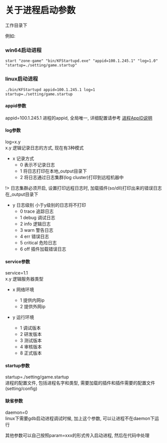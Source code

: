 # 关于进程启动参数

工作目录下

例如:

### win64启动进程

```batch
start "zone-game" "bin/KFStartupd.exe" "appid=100.1.245.1" "log=1.0" "startup=./setting/game.startup"
```

### linux启动进程

```shell
./bin/KFStartupd appid=100.1.245.1 log=1 startup=./setting/game.startup
```

#### appid参数

appid=100.1.245.1
进程的appid, 全局唯一, 详细配置请参考 [进程AppID说明](/docs/进程AppID说明.md)

#### log参数

log=x.y  
x.y 逻辑记录日志的方式, 现在有3种模式

- x 记录方式
  - 0 表示不记录日志
  - 1 将日志打印在本地_output目录下
  - 2 将日志通过日志集群(log cluster)打印到远程机器中

!> 日志集群必须开启, 设置打印远程日志时, 加载插件(so/dll)打印出来的错误日志在_output目录下

- y 日志级别 小于y级别的日志将不打印
  - 0 trace 追踪日志
  - 1 debug 调试日志
  - 2 info  逻辑日志
  - 3 warn  警告日志
  - 4 err   错误日志
  - 5 critical 危险日志
  - 6 off   插件加载错误日志

#### service参数

service=1.1  
x.y 逻辑服务器类型

- x 网络环境
  - 1 提供内网ip
  - 2 提供外网ip

- y 运行环境
  - 1 调试版本
  - 2 研发版本
  - 3 测试版本
  - 4 审核版本
  - 8 正式版本

#### startup参数

startup=./setting/game.startup  
进程的配置文件, 包括进程名字和类型, 需要加载的插件和插件需要的配置文件(setting/config)

#### 缺省参数

daemon=0  
linux下需要gdb启动进程调试时候, 加上这个参数, 可以让进程不在daemon下运行

其他参数可以自己按照param=xxx的形式传入启动进程, 然后在代码中处理